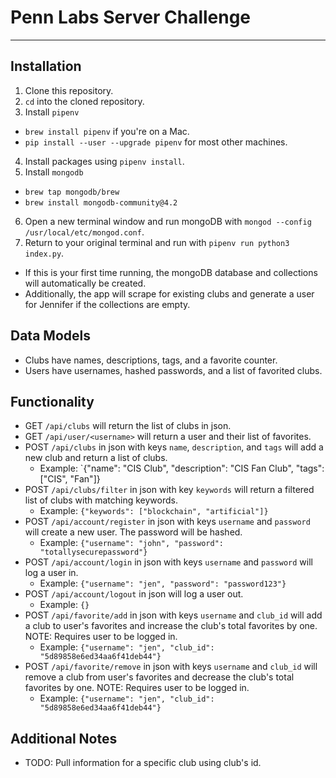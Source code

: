# Penn Labs Server Challenge
----

## Installation
1. Clone this repository. 
2. `cd` into the cloned repository.
3. Install `pipenv`
  * `brew install pipenv` if you're on a Mac.
  * `pip install --user --upgrade pipenv` for most other machines.
4. Install packages using `pipenv install`.
5. Install `mongodb`
  * `brew tap mongodb/brew`
  * `brew install mongodb-community@4.2`
6. Open a new terminal window and run mongoDB with `mongod --config /usr/local/etc/mongod.conf`.
7. Return to your original terminal and run with `pipenv run python3 index.py`.
  * If this is your first time running, the mongoDB database and collections will automatically be created.
  * Additionally, the app will scrape for existing clubs and generate a user for Jennifer if the collections are empty.

## Data Models
* Clubs have names, descriptions, tags, and a favorite counter.
* Users have usernames, hashed passwords, and a list of favorited clubs.

## Functionality
* GET `/api/clubs` will return the list of clubs in json.
* GET `/api/user/<username>` will return a user and their list of favorites.
* POST `/api/clubs` in json with keys `name`, `description`, and `tags` will add a new club and return a list of clubs.
    * Example: `{"name": "CIS Club", "description": "CIS Fan Club", "tags": ["CIS", "Fan"]}
* POST `/api/clubs/filter` in json with key `keywords` will return a filtered list of clubs with matching keywords.
    * Example: `{"keywords": ["blockchain", "artificial"]}`
* POST `/api/account/register` in json with keys `username` and `password` will create a new user. The password will be hashed.
    * Example: `{"username": "john", "password": "totallysecurepassword"}`
* POST `/api/account/login` in json with keys `username` and `password` will log a user in.
    * Example: `{"username": "jen", "password": "password123"}`
* POST `/api/account/logout` in json will log a user out.
    * Example: `{}`
* POST `/api/favorite/add` in json with keys `username` and `club_id` will add a club to user's favorites and increase the club's total favorites by one. NOTE: Requires user to be logged in.
    * Example: `{"username": "jen", "club_id": "5d89858e6ed34aa6f41deb44"}`
* POST `/api/favorite/remove` in json with keys `username` and `club_id` will remove a club from user's favorites and decrease the club's total favorites by one. NOTE: Requires user to be logged in.
    * Example: `{"username": "jen", "club_id": "5d89858e6ed34aa6f41deb44"}`

## Additional Notes
* TODO: Pull information for a specific club using club's id.
